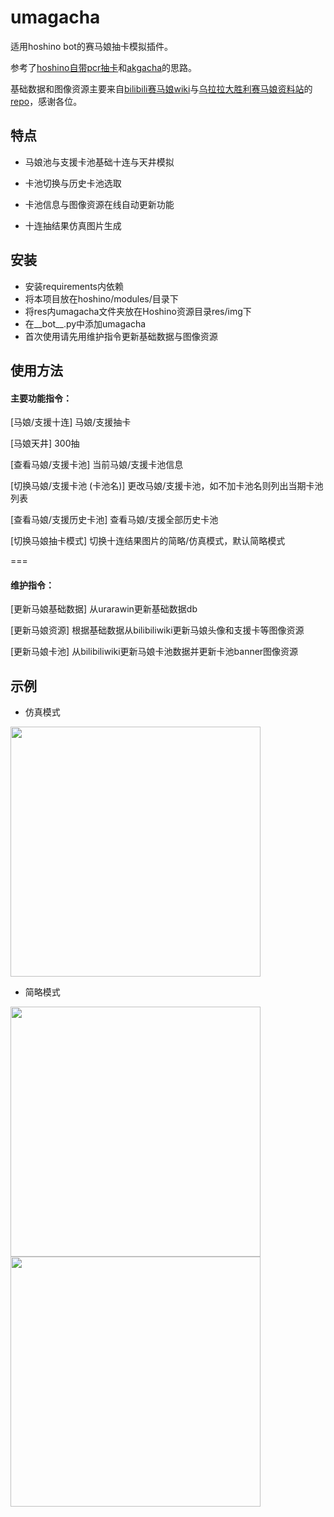 # umagacha

适用hoshino bot的赛马娘抽卡模拟插件。

参考了[hoshino自带pcr抽卡](https://github.com/Ice-Cirno/HoshinoBot/tree/master/hoshino/modules/priconne/gacha)和[akgacha](https://github.com/xulai1001/akgacha)的思路。

基础数据和图像资源主要来自[bilibili赛马娘wiki](https://wiki.biligame.com/umamusume/%E9%A6%96%E9%A1%B5)与[乌拉拉大胜利赛马娘资料站](https://urarawin.com/)的[repo](https://github.com/wrrwrr111/pretty-derby)，感谢各位。

## 特点

- 马娘池与支援卡池基础十连与天井模拟

- 卡池切换与历史卡池选取

- 卡池信息与图像资源在线自动更新功能

- 十连抽结果仿真图片生成


## 安装

- 安装requirements内依赖
- 将本项目放在hoshino/modules/目录下
- 将res内umagacha文件夹放在Hoshino资源目录res/img下
- 在__bot__.py中添加umagacha
- 首次使用请先用维护指令更新基础数据与图像资源


## 使用方法

#### 主要功能指令：

[马娘/支援十连] 马娘/支援抽卡

[马娘天井] 300抽

[查看马娘/支援卡池] 当前马娘/支援卡池信息

[切换马娘/支援卡池 (卡池名)] 更改马娘/支援卡池，如不加卡池名则列出当期卡池列表

[查看马娘/支援历史卡池] 查看马娘/支援全部历史卡池

[切换马娘抽卡模式] 切换十连结果图片的简略/仿真模式，默认简略模式

===

#### 维护指令：

[更新马娘基础数据] 从urarawin更新基础数据db

[更新马娘资源] 根据基础数据从bilibiliwiki更新马娘头像和支援卡等图像资源

[更新马娘卡池] 从bilibiliwiki更新马娘卡池数据并更新卡池banner图像资源

## 示例

- 仿真模式

<img src="https://user-images.githubusercontent.com/55473115/152398334-7fc508d2-c7e2-4ece-8779-f0850d020dc5.jpg" width = "400" alt="">

- 简略模式

<img src="https://user-images.githubusercontent.com/55473115/152398222-4a7a7361-049c-4d27-88a8-dd837729c6b7.jpg" width = "400" alt=""  align=top /><img src="https://user-images.githubusercontent.com/55473115/152398243-fcf3ce6d-a610-4378-86a0-a58f9743172f.jpg" width = "400" alt="" align=top />





